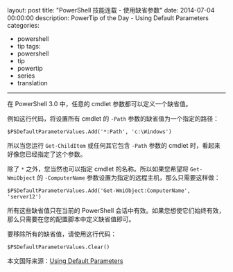 ﻿layout: post
title: "PowerShell 技能连载 - 使用缺省参数"
date: 2014-07-04 00:00:00
description: PowerTip of the Day - Using Default Parameters
categories:
- powershell
- tip
tags:
- powershell
- tip
- powertip
- series
- translation
---
在 PowerShell 3.0 中，任意的 cmdlet 参数都可以定义一个缺省值。

例如这行代码，将设置所有 cmdlet 的 `-Path` 参数的缺省值为一个指定的路径：

    $PSDefaultParameterValues.Add('*:Path', 'c:\Windows')

所以当您运行 `Get-ChildItem` 或任何其它包含 `-Path` 参数的 cmdlet 时，看起来好像您已经指定了这个参数。

除了 `*` 之外，您当然也可以指定 cmdlet 的名称。所以如果您希望将 `Get-WmiObject` 的 `-ComputerName` 参数设置为指定的远程主机，那么只需要这样做：

    $PSDefaultParameterValues.Add('Get-WmiObject:ComputerName', 'server12')

所有这些缺省值只在当前的 PowerShell 会话中有效。如果您想使它们始终有效，那么只需要在您的配置脚本中定义缺省值即可。

要移除所有的缺省值，请使用这行代码：

    $PSDefaultParameterValues.Clear()

<!--more-->
本文国际来源：[Using Default Parameters](http://community.idera.com/powershell/powertips/b/tips/posts/using-default-parameters)

